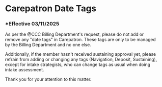# Carepatron Date Tags

### \*Effective 03/11/2025

As per the @CCC Billing Department's request, please do not add or remove any "date tags" in Carepatron. These tags are only to be managed by the Billing Department and no one else.

Additionally, if the member hasn't received sustaining approval yet, please refrain from adding or changing any tags (Navigation, Deposit, Sustaining), except for intake strategists, who can change tags as usual when doing intake assessment.

Thank you for your attention to this matter.
